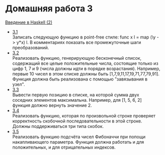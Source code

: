 Домашняя работа 3
=================
[Введение в Haskell (2)](https://drive.google.com/open?id=1fmHu_kQxrI57Bbi-EPelFKGvZSht6PeabD6QTjgC4LM)

- [3.1](https://github.com/Victor-Y-Fadeev/SPbSU/tree/master/course2/sem4/hw3/task1) <br/>
Записать следующую функцию в point-free стиле: func x l = map (\y -> y*x) l. В комментариях показать все промежуточные шаги преобразований.
- [3.2](https://github.com/Victor-Y-Fadeev/SPbSU/tree/master/course2/sem4/hw3/task2) <br/>
Реализовать функцию, генерирующую бесконечный список, содержащий все целые положительные числа, состоящие только из цифр 1, 7 и 9 (числа должны идти в порядке возрастания). Например, первые 10 чисел в этом списке должны быть [1,7,9,11,17,19,71,77,79,91]. Функция должна быть реализована с помощью "завязывания в узел".
- [3.3](https://github.com/Victor-Y-Fadeev/SPbSU/tree/master/course2/sem4/hw3/task3) <br/>
Вывести первую позицию в списке, на которой сумма двух соседних элементов максимальна. Например, для [1, 5, 6, 2] функция должно вернуть значение 2.
- [3.4](https://github.com/Victor-Y-Fadeev/SPbSU/tree/master/course2/sem4/hw3/task4) <br/>
Реализовать функцию, которая по произвольной строке проверяет корректность скобочной последовательности в этой строке. Должны поддерживаться три типа скобок.
- [3.5](https://github.com/Victor-Y-Fadeev/SPbSU/tree/master/course2/sem4/hw3/task5) <br/>
Реализовать функцию подсчёта чисел Фибоначчи при попощи накапливающего параметра. Функция должна работать и для положительных, и для отрицательных индексов.
